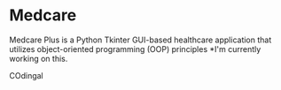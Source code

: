 # Medcare
 Medcare Plus is a Python Tkinter GUI-based healthcare application that utilizes object-oriented programming (OOP) principles
*I'm currently working on this.

COdingal 